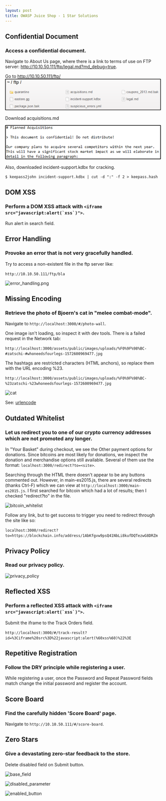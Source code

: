 ```yaml
---
layout: post
title: OWASP Juice Shop - 1 Star Solutions
---
```


## Confidential Document
### Access a confidential document.
Navigate to About Us page, where there is a link to terms of use on FTP server: http://10.10.50.111/ftp/legal.md?md_debug=true.

Go to http://10.10.50.111/ftp/
![ftp site](/images/juice/ftp.png)

Download acquisitions.md

![acquisitions.md](/images/juice/acquisitions.png)

Also, downloaded incident-support.kdbx for cracking.

```console
$ keepass2john incident-support.kdbx | cut -d ":" -f 2 > keepass.hash
```

## DOM XSS
### Perform a DOM XSS attack with ```<iframe src="javascript:alert(`xss`)">```.
Run alert in search field.

## Error Handling
### Provoke an error that is not very gracefully handled.
Try to access a non-existent file in the ftp server like:

```http://10.10.50.111/ftp/bla```

![error_handling.png](/images/juice/error_handling.png)

## Missing Encoding
### Retrieve the photo of Bjoern's cat in "melee combat-mode".
Navigate to ```http://localhost:3000/#/photo-wall```.

One image isn't loading, so inspect it with dev tools. There is a failed request in the Network tab:

```http://localhost:3000/assets/public/images/uploads/%F0%9F%98%BC-#zatschi-#whoneedsfourlegs-1572600969477.jpg```

The hashtags are restricted characters (HTML anchors), so replace them with the URL encoding %23.

```http://localhost:3000/assets/public/images/uploads/%F0%9F%98%BC-%23zatschi-%23whoneedsfourlegs-1572600969477.jpg```

![cat](/images/juice/cat.png)

See: [urlencode](https://www.w3schools.com/tags/ref_urlencode.ASP)

## Outdated Whitelist
### Let us redirect you to one of our crypto currency addresses which are not promoted any longer.

In "Your Basket" during checkout, we see the Other payment options for donations. Since bitcoins are most likely for donations, we inspect the donation and merchandise options still available. Several of them use the format: ```localhost:3000/redirect?to=<site>```.

Searching through the HTML there doesn't appear to be any buttons commented out. However, in main-es2015.js, there are several redirects (thanks Ctrl-F) which we can view at ```http://localhost:3000/main-es2015.js```. I first searched for bitcoin which had a lot of results; then I checked "redirect?to" in the file.

![bitcoin_whitelist](/images/juice/bitcoin_whitelist.png)

Follow any link, but to get success to trigger you need to redirect through the site like so:

```localhost:3000/redirect?to=https://blockchain.info/address/1AbKfgvw9psQ41NbLi8kufDQTezwG8DRZm```

## Privacy Policy
### Read our privacy policy.

![privacy_policy](/images/juice/privacy_policy.png)

## Reflected XSS
### Perform a reflected XSS attack with ```<iframe src="javascript:alert(`xss`)">```.
Submit the iframe to the Track Orders field.

```http://localhost:3000/#/track-result?id=%3Ciframe%20src%3D%22javascript:alert(%60xss%60)%22%3E```

## Repetitive Registration
### Follow the DRY principle while registering a user.

While registering a user, once the Password and Repeat Password fields match change the initial password and register the account.

## Score Board
### Find the carefully hidden 'Score Board' page.
Navigate to ```http://10.10.50.111/#/score-board```.

## Zero Stars
### Give a devastating zero-star feedback to the store.
Delete disabled field on Submit button.

![base_field](/images/juice/base_field.png)

![disabled_parameter](/images/juice/disabled_parameter.png)

![enabled_button](/images/juice/enabled_button.png)
